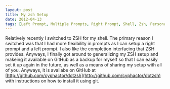 ```yaml
---
layout: post
title: My zsh Setup
date: 2012-04-13
tags: [Left Prompt, Multiple Prompts, Right Prompt, Shell, Zsh, Personal, Software Development]
---
```

Relatively recently I switched to ZSH for my shell. The primary reason I
switched was that I had more flexibility in prompts as I can setup a right
prompt and a left prompt. I also like the completion interfacing that ZSH
provides. Anyways, I finally got around to generalizing my ZSH setup and
makeing it available on GitHub as a backup for myself so that I can easily set
it up again in the future, as well as a means of sharing my setup with all of
you. Anyways, it is availabe on GitHub at [http://github.com/cyphactor/dotzsh](http://github.com/cyphactor/dotzsh)
with instructions on how to install it using git.
